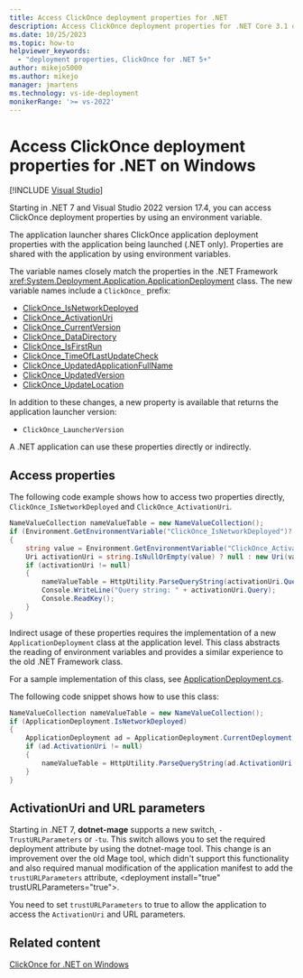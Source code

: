 ```yaml
---
title: Access ClickOnce deployment properties for .NET
description: Access ClickOnce deployment properties for .NET Core 3.1 on Windows or .NET 5 and later versions on Windows, including ActivationUri and URL parameters.
ms.date: 10/25/2023
ms.topic: how-to
helpviewer_keywords:
  - "deployment properties, ClickOnce for .NET 5+"
author: mikejo5000
ms.author: mikejo
manager: jmartens
ms.technology: vs-ide-deployment
monikerRange: '>= vs-2022'
---
```

# Access ClickOnce deployment properties for .NET on Windows

[!INCLUDE [Visual Studio](~/includes/applies-to-version/vs-windows-only.md)]

Starting in .NET 7 and Visual Studio 2022 version 17.4, you can access ClickOnce deployment properties by using an environment variable.

The application launcher shares ClickOnce application deployment properties with the application being launched (.NET only). Properties are shared with the application by using environment variables.

The variable names closely match the properties in the .NET Framework <xref:System.Deployment.Application.ApplicationDeployment> class. The new variable names include a `ClickOnce_` prefix:

- [ClickOnce_IsNetworkDeployed](/dotnet/api/system.deployment.application.applicationdeployment.isnetworkdeployed)
- [ClickOnce_ActivationUri](/dotnet/api/system.deployment.application.applicationdeployment.activationuri)
- [ClickOnce_CurrentVersion](/dotnet/api/system.deployment.application.applicationdeployment.currentversion)
- [ClickOnce_DataDirectory](/dotnet/api/system.deployment.application.applicationdeployment.datadirectory)
- [ClickOnce_IsFirstRun](/dotnet/api/system.deployment.application.applicationdeployment.isfirstrun)
- [ClickOnce_TimeOfLastUpdateCheck](/dotnet/api/system.deployment.application.applicationdeployment.timeoflastupdatecheck)
- [ClickOnce_UpdatedApplicationFullName](/dotnet/api/system.deployment.application.applicationdeployment.updatedapplicationfullname)
- [ClickOnce_UpdatedVersion](/dotnet/api/system.deployment.application.applicationdeployment.updatedversion)
- [ClickOnce_UpdateLocation](/dotnet/api/system.deployment.application.applicationdeployment.updatelocation)

In addition to these changes, a new property is available that returns the application launcher version:

- `ClickOnce_LauncherVersion`

A .NET application can use these properties directly or indirectly.

## Access properties

The following code example shows how to access two properties directly, `ClickOnce_IsNetworkDeployed` and `ClickOnce_ActivationUri`.

```csharp
NameValueCollection nameValueTable = new NameValueCollection();
if (Environment.GetEnvironmentVariable("ClickOnce_IsNetworkDeployed")?.ToLower() == "true")
{
    string value = Environment.GetEnvironmentVariable("ClickOnce_ActivationUri");
    Uri activationUri = string.IsNullOrEmpty(value) ? null : new Uri(value);
    if (activationUri != null)
    {
        nameValueTable = HttpUtility.ParseQueryString(activationUri.Query);
        Console.WriteLine("Query string: " + activationUri.Query);
        Console.ReadKey();
    }
}
```

Indirect usage of these properties requires the implementation of a new `ApplicationDeployment` class at the application level. This class abstracts the reading of environment variables and provides a similar experience to the old .NET Framework class.

For a sample implementation of this class, see [ApplicationDeployment.cs](https://github.com/dotnet/deployment-tools/blob/main/Documentation/dotnet-mage/ApplicationDeployment.cs).

The following code snippet shows how to use this class:

```csharp
NameValueCollection nameValueTable = new NameValueCollection();
if (ApplicationDeployment.IsNetworkDeployed)
{
    ApplicationDeployment ad = ApplicationDeployment.CurrentDeployment;
    if (ad.ActivationUri != null)
    {
        nameValueTable = HttpUtility.ParseQueryString(ad.ActivationUri.Query);
    }
}
```

## ActivationUri and URL parameters

Starting in .NET 7, **dotnet-mage** supports a new switch, `-TrustURLParameters` or `-tu`. This switch allows you to set the required deployment attribute by using the dotnet-mage tool. This change is an improvement over the old Mage tool, which didn't support this functionality and also required manual modification of the application manifest to add the `trustURLParameters` attribute, \<deployment install="true" trustURLParameters="true"\>.

You need to set `trustURLParameters` to true to allow the application to access the `ActivationUri` and URL parameters.

## Related content

[ClickOnce for .NET on Windows](../deployment/clickonce-deployment-dotnet.md)
